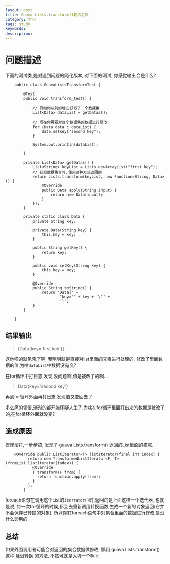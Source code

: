 ```yaml
---
layout: post
title: Guava Lists.transform()趟坑之旅
category: 学习
tags: study
keywords:
description:
---
```



# 问题描述

 下面的测试类,是对遇到问题的简化版本, 对下面的测试, 你感觉输出会是什么?

        public class GuavaListsTransformTest {

            @Test
            public void transform_test() {

                // 假如你从别的地方获取了一个数据集
                List<Data> dataList = getDatas();

                // 现在你需要对这个数据集的数据进行修改
                for (Data data : dataList) {
                    data.setKey("second key");
                }

                System.out.println(dataList);

            }

            private List<Data> getDatas() {
                List<String> keyList = Lists.newArrayList("first key");
                // 获取数据集合时,使用这种方式返回的
                return Lists.transform(keyList, new Function<String, Data>() {
                    @Override
                    public Data apply(String input) {
                        return new Data(input);
                    }
                });
            }

            private static class Data {
                private String key;

                private Data(String key) {
                    this.key = key;
                }

                public String getKey() {
                    return key;
                }

                public void setKey(String key) {
                    this.key = key;
                }

                @Override
                public String toString() {
                    return "Data{" +
                            "key='" + key + '\'' +
                            '}';
                }
            }

        }

## 结果输出

> [Data{key='first key'}]

这他喵的就见鬼了啊, 我明明就是直接对list里面的元素进行处理的, 修改了里面数据的值,为啥`dataList`中数据没有变?

在for循环中打日志,发现,没问题啊,值是被改了的啊...
>Data{key='second key'}

再到for循环外面再打日志,发现值又变回去了.

多么痛的领悟,渐渐的都开始怀疑人生了.为啥在for循环里面打出来的数据是被改了的,在for循环外面就没变?

## 造成原因

摸爬滚打,一步步搞, 发现了 guava Lists.transform() 返回的List里面的猫腻.

        @Override public ListIterator<T> listIterator(final int index) {
              return new TransformedListIterator<F, T>(fromList.listIterator(index)) {
                @Override
                T transform(F from) {
                  return function.apply(from);
                }
              };
            }

foreach语句在调用这个List的`iterrator()`时,返回的是上面这样一个迭代器,
也就是说, 每一次for循环的时候,都会去重新调用转换函数,生成一个新的对象返回(它并不会保存已转换的对象),
所以你在foreach语句中对集合里面的数据进行修改,是没什么卵用的.

## 总结

如果外围调用者可能会对返回的集合数据做修改, 慎用 guava Lists.transform() 这种 延迟转换 的方法, 不然可就是大坑一个啊 :(
